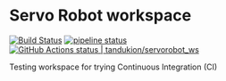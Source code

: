 # Servo Robot workspace
[![Build Status](https://travis-ci.com/tandukion/servorobot_ws.svg?branch=master)](https://travis-ci.com/tandukion/servorobot_ws)
[![pipeline status](https://gitlab.com/tandukion/servorobot_ws/badges/master/pipeline.svg)](https://gitlab.com/tandukion/servorobot_ws/commits/master)
[![GitHub Actions status | tandukion/servorobot_ws](https://github.com/tandukion/servorobot_ws/workflows/ROS%20CI/badge.svg)](https://github.com/tandukion/servorobot_ws/actions?workflow=ROS+CI)

Testing workspace for trying Continuous Integration (CI)

